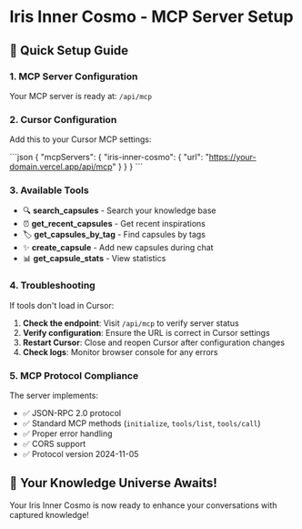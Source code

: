 # Iris Inner Cosmo - MCP Server Setup

## 🌟 Quick Setup Guide

### 1. MCP Server Configuration

Your MCP server is ready at: `/api/mcp`

### 2. Cursor Configuration

Add this to your Cursor MCP settings:

\`\`\`json
{
  "mcpServers": {
    "iris-inner-cosmo": {
      "url": "https://your-domain.vercel.app/api/mcp"
    }
  }
}
\`\`\`

### 3. Available Tools

- 🔍 **search_capsules** - Search your knowledge base
- ⏰ **get_recent_capsules** - Get recent inspirations  
- 🏷️ **get_capsules_by_tag** - Find capsules by tags
- ✨ **create_capsule** - Add new capsules during chat
- 📊 **get_capsule_stats** - View statistics

### 4. Troubleshooting

If tools don't load in Cursor:

1. **Check the endpoint**: Visit `/api/mcp` to verify server status
2. **Verify configuration**: Ensure the URL is correct in Cursor settings
3. **Restart Cursor**: Close and reopen Cursor after configuration changes
4. **Check logs**: Monitor browser console for any errors

### 5. MCP Protocol Compliance

The server implements:
- ✅ JSON-RPC 2.0 protocol
- ✅ Standard MCP methods (`initialize`, `tools/list`, `tools/call`)
- ✅ Proper error handling
- ✅ CORS support
- ✅ Protocol version 2024-11-05

## 🚀 Your Knowledge Universe Awaits!

Your Iris Inner Cosmo is now ready to enhance your conversations with captured knowledge!
